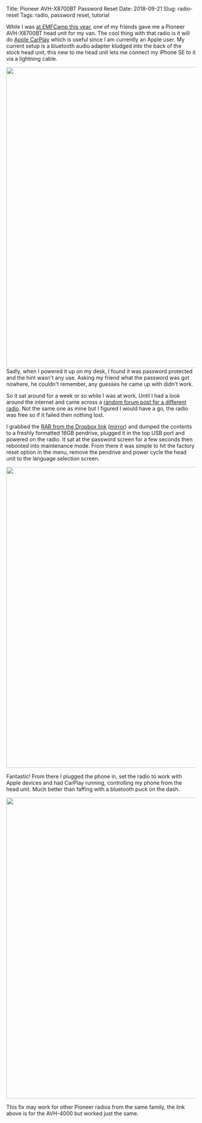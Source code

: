 Title: Pioneer AVH-X8700BT Password Reset
Date: 2018-09-21
Slug: radio-reset
Tags: radio, password reset, tutorial

While I was [at EMFCamp this year](/2018/08/30/manchester-emfcamp/), one of my friends gave me a Pioneer AVH-X8700BT head unit for my van. The cool thing with that radio is it will do [Apple CarPlay](https://www.apple.com/ios/carplay/) which is useful since I am currently an Apple user. My current setup is a bluetooth audio adapter kludged into the back of the stock head unit, this new to me head unit lets me connect my iPhone SE to it via a lightning cable.

<img src="/images/2018-09-21 pass.jpg" width="800px" class="align-center" />
Sadly, when I powered it up on my desk, I found it was password protected and the hint wasn't any use. Asking my friend what the password was got nowhere, he couldn't remember, any guesses he came up with didn't work.

So it sat around for a week or so while I was at work. Until I had a look around the internet and came across a [random forum post for a different radio](http://avic411.com/index.php?/topic/83492-password-avh-reset/). Not the same one as mine but I figured I would have a go, the radio was free so if it failed then nothing lost.

I grabbed the [RAR from the Dropbox link](https://www.dropbox.com/s/0xp6roa4xnq0zr2/PioneerAVH4000FactoryService.rar?dl=0) ([mirror](/misc/PioneerAVH4000FactoryService.rar)) and dumped the contents to a freshly formatted 16GB pendrive, plugged it in the top USB port and powered on the radio. It sat at the password screen for a few seconds then rebooted into maintenance mode. From there it was simple to hit the factory reset option in the menu, remove the pendrive and power cycle the head unit to the language selection screen.

<img src="/images/2018-09-21 cleared.jpg" width="800px" class="align-center" />

Fantastic! From there I plugged the phone in, set the radio to work with Apple devices and had CarPlay running, controlling my phone from the head unit. Much better than faffing with a bluetooth puck on the dash.

<img src="/images/2018-09-21 result.jpg" width="800px" class="align-center" />

This fix may work for other Pioneer radios from the same family, the link above is for the AVH-4000 but worked just the same.
